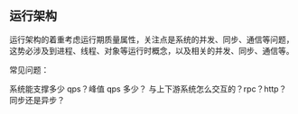 ## 运行架构

运行架构的着重考虑运行期质量属性，关注点是系统的并发、同步、通信等问题，这势必涉及到进程、线程、对象等运行时概念，以及相关的并发、同步、通信等。

常见问题：

系统能支撑多少 qps？峰值 qps 多少？
与上下游系统怎么交互的？rpc？http？同步还是异步？

